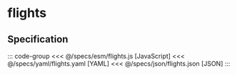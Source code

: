 <script setup>
import Example from '../components/Example.vue'
</script>

# flights

<Example spec="/specs/yaml/flights.yaml" />

## Specification

::: code-group
<<< @/specs/esm/flights.js [JavaScript]
<<< @/specs/yaml/flights.yaml [YAML]
<<< @/specs/json/flights.json [JSON]
:::
